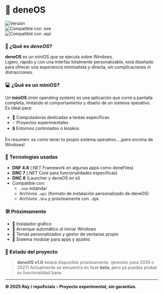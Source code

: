 # 🧠 deneOS  
![Versión](https://img.shields.io/badge/v0.1-beta-blue)  
![Compatible con .exe](https://img.shields.io/badge/exe-compatible-darkgreen)  
![Compatible con .wpi](https://img.shields.io/badge/wpi-compatible-skyblue)

### 📌 ¿Qué es *deneOS*?

**deneOS** es un miniOS que se ejecuta sobre Windows.  
Ligero, rápido y con una interfaz totalmente personalizable, está diseñado para ofrecer una experiencia minimalista y directa, sin complicaciones ni distracciones.

### 💻 ¿Qué es un miniOS?

Un **miniOS** (mini operating system) es una aplicación que corre a pantalla completa, imitando el comportamiento y diseño de un sistema operativo.  
Es ideal para:

- 💼 Computadoras dedicadas a tareas específicas  
- 💡 Proyectos experimentales  
- 🔒 Entornos controlados o kioskos

En resumen: es como tener tu propio sistema operativo… ¡pero encima de Windows!

### 🧩 Tecnologías usadas

- **DNF 4.8** (.NET Framework en algunas apps como deneFiles)
- **DNC 7** (.NET Core para funcionalidades específicas)
- **DNC 8** (Launcher y deneOS en sí)
- Compatible con:
  - `.exe` estándar
  - Archivos `.wpi` (formato de instalación personalizado de deneOS)
  - Archivos `.dna` y próximamente con `.dpk`

### 🛠️ Próximamente

- 🧙 Instalador gráfico
- 🔁 Arranque automático al iniciar Windows
- 🎨 Temas personalizados y gestor de ventanas propio
- 🧩 Sistema modular para apps y ajustes

### 🧪 Estado del proyecto

> **deneOS v1.0** estará disponible próximamente. (previsto para 2026 o 2027)
Actualmente se encuentra en fase **beta**, pero ya puedes probar su funcionalidad base.

---

**© 2025 Ray / repoficialx – Proyecto experimental, sin garantías.**
